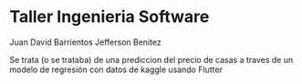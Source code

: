 # Taller Ingenieria Software

Juan David Barrientos
Jefferson Benitez 

Se trata (o se trataba) de una prediccion del precio de casas a traves de un modelo de regresión con datos de kaggle usando Flutter

